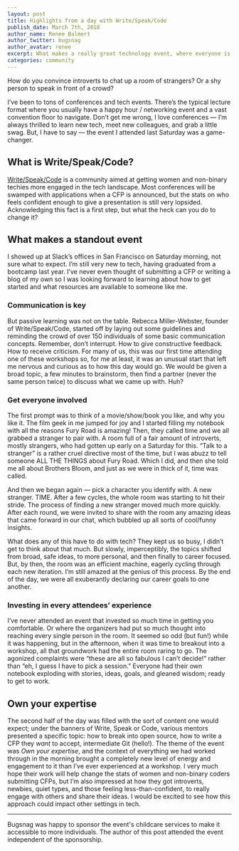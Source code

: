 ```yaml
---
layout: post
title: Highlights from a day with Write/Speak/Code
publish_date: March 7th, 2018
author_name: Renee Balmert
author_twitter: bugsnag
author_avatar: renee
excerpt: What makes a really great technology event, where everyone is engaged and learning? Here's a look at the Own your expertise event hosted by Write/Speak/Code and some insight on how they do it.
categories: community
---
```


How do you convince introverts to chat up a room of strangers? Or a shy person to speak in front of a crowd?

I’ve been to tons of conferences and tech events. There’s the typical lecture format where you  usually have a happy hour / networking event and a vast convention floor to navigate.  Don’t get me wrong, I love conferences — I’m always thrilled to learn new tech, meet new colleagues, and grab a little swag. But, I have to say — the event I attended last Saturday was a game-changer.

## What is Write/Speak/Code?

[Write/Speak/Code](https://www.writespeakcode.com/) is a community aimed at getting women and non-binary techies more engaged in the tech landscape.  Most conferences will be swamped with applications when a CFP is announced, but the stats on who feels confident enough to give a presentation is still very lopsided. Acknowledging this fact is a first step, but what the heck can you do to change it?

## What makes a standout event

I showed up at Slack’s offices in San Francisco on Saturday morning, not sure what to expect.  I’m still very new to tech, having graduated from a bootcamp last year. I’ve never even thought of submitting a CFP or writing a blog of my own so I was looking forward to learning about how to get started and what resources are available to someone like me.  

### Communication is key

But passive learning was not on the table. Rebecca Miller-Webster, founder of Write/Speak/Code, started off by laying out some guidelines and reminding the crowd of over 150 individuals of some basic communication concepts. Remember, don’t interrupt. How to give constructive feedback. How to receive criticism. For many of us, this was our first time attending one of these workshops so, for me at least, it was an unusual start that left me nervous and curious as to how this day would go. We would be given a broad topic, a few minutes to brainstorm, then find a partner (never the same person twice) to discuss what we came up with. Huh?

### Get everyone involved

The first prompt was to think of a movie/show/book you like, and why you like it. The film geek in me jumped for joy and I started filling my notebook with all the reasons Fury Road is amazing! Then, they called time and we all grabbed a stranger to pair with. A room full of a fair amount of introverts, mostly strangers, who had gotten up early on a Saturday for this. “Talk to a stranger” is a rather cruel directive most of the time, but I was abuzz to tell someone ALL THE THINGS about Fury Road. Which I did, and then she told me all about Brothers Bloom, and just as we were in thick of it, time was called.

And then we began again — pick a character you identify with.  A new stranger. TIME. After a few cycles, the whole room was starting to hit their stride. The process of finding a new stranger moved much more quickly. After each round, we were invited to share with the room any amazing ideas that came forward in our chat, which bubbled up all sorts of cool/funny insights.

What does any of this have to do with tech? They kept us so busy, I didn’t get to think about that much. But slowly, imperceptibly, the topics shifted from broad, safe ideas, to more personal, and then finally to career focused. But, by then, the room was an efficient machine, eagerly cycling through each new iteration. I’m still amazed at the genius of this process. By the end of the day, we were all exuberantly declaring our career goals to one another.

### Investing in every attendees’ experience

I’ve never attended an event that invested so much time in getting you comfortable. Or where the organizers had put so much thought into reaching every single person in the room. It seemed so odd (but fun!) while it was happening, but in the afternoon, when it was time to breakout into a workshop, all that groundwork had the entire room raring to go.  The agonized complaints were “these are all so fabulous I can’t decide!” rather than “eh, I guess I have to pick a session.”  Everyone had their own notebook exploding with stories, ideas, goals, and gleaned wisdom; ready to get to work.

## Own your expertise

The second half of the day was filled with the sort of content one would expect; under the banners of Write, Speak or Code, various mentors presented a specific topic: how to break into open source, how to write a CFP they *want* to accept, intermediate Git (hello!). The theme of the event was *Own your expertise*, and the context of everything we had worked through in the morning brought a completely new level of energy and engagement to it than I’ve ever experienced at a workshop. I very much hope their work will help change the stats of women and non-binary coders submitting CFPs, but I’m also impressed at how they got introverts, newbies, quiet types, and those feeling less-than-confident, to really engage with others and share their ideas. I would be excited to see how this approach could impact other settings in tech.

---

Bugsnag was happy to sponsor the event's childcare services to make it accessible to more individuals. The author of this post attended the event independent of the sponsorship.
